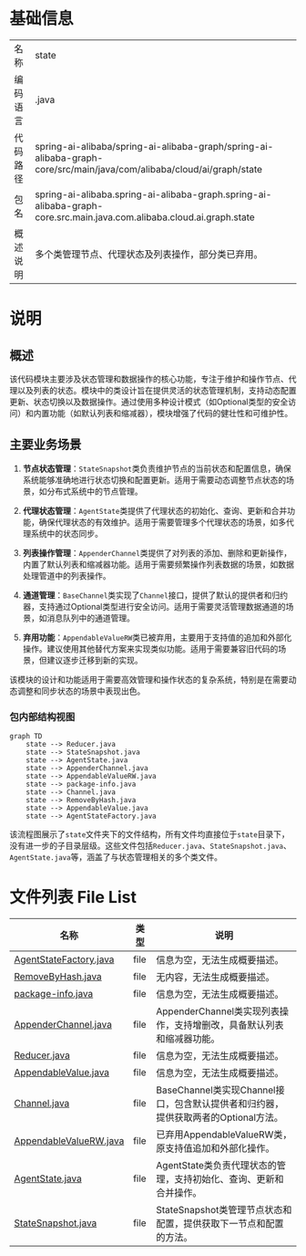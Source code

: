 # 基础信息

|      |      |
|------|------|
| 名称 | state |
| 编码语言 | .java |
| 代码路径 | spring-ai-alibaba/spring-ai-alibaba-graph/spring-ai-alibaba-graph-core/src/main/java/com/alibaba/cloud/ai/graph/state |
| 包名 | spring-ai-alibaba.spring-ai-alibaba-graph.spring-ai-alibaba-graph-core.src.main.java.com.alibaba.cloud.ai.graph.state |
| 概述说明 | 多个类管理节点、代理状态及列表操作，部分类已弃用。 |

# 说明

## 概述
该代码模块主要涉及状态管理和数据操作的核心功能，专注于维护和操作节点、代理以及列表的状态。模块中的类设计旨在提供灵活的状态管理机制，支持动态配置更新、状态切换以及数据操作。通过使用多种设计模式（如Optional类型的安全访问）和内置功能（如默认列表和缩减器），模块增强了代码的健壮性和可维护性。

## 主要业务场景
1. **节点状态管理**：`StateSnapshot`类负责维护节点的当前状态和配置信息，确保系统能够准确地进行状态切换和配置更新。适用于需要动态调整节点状态的场景，如分布式系统中的节点管理。
  
2. **代理状态管理**：`AgentState`类提供了代理状态的初始化、查询、更新和合并功能，确保代理状态的有效维护。适用于需要管理多个代理状态的场景，如多代理系统中的状态同步。

3. **列表操作管理**：`AppenderChannel`类提供了对列表的添加、删除和更新操作，内置了默认列表和缩减器功能。适用于需要频繁操作列表数据的场景，如数据处理管道中的列表操作。

4. **通道管理**：`BaseChannel`类实现了`Channel`接口，提供了默认的提供者和归约器，支持通过Optional类型进行安全访问。适用于需要灵活管理数据通道的场景，如消息队列中的通道管理。

5. **弃用功能**：`AppendableValueRW`类已被弃用，主要用于支持值的追加和外部化操作。建议使用其他替代方案来实现类似功能。适用于需要兼容旧代码的场景，但建议逐步迁移到新的实现。

该模块的设计和功能适用于需要高效管理和操作状态的复杂系统，特别是在需要动态调整和同步状态的场景中表现出色。


### 包内部结构视图

```mermaid
graph TD
    state --> Reducer.java
    state --> StateSnapshot.java
    state --> AgentState.java
    state --> AppenderChannel.java
    state --> AppendableValueRW.java
    state --> package-info.java
    state --> Channel.java
    state --> RemoveByHash.java
    state --> AppendableValue.java
    state --> AgentStateFactory.java
```

该流程图展示了`state`文件夹下的文件结构，所有文件均直接位于`state`目录下，没有进一步的子目录层级。这些文件包括`Reducer.java`、`StateSnapshot.java`、`AgentState.java`等，涵盖了与状态管理相关的多个类文件。

# 文件列表 File List

| 名称   | 类型  | 说明 |
|-------|------|-------------|
| [AgentStateFactory.java](AgentStateFactory.md) | file | 信息为空，无法生成概要描述。 |
| [RemoveByHash.java](RemoveByHash.md) | file | 无内容，无法生成概要描述。 |
| [package-info.java](package-info.md) | file | 信息为空，无法生成概要描述。 |
| [AppenderChannel.java](AppenderChannel.md) | file | AppenderChannel类实现列表操作，支持增删改，具备默认列表和缩减器功能。 |
| [Reducer.java](Reducer.md) | file | 信息为空，无法生成概要描述。 |
| [AppendableValue.java](AppendableValue.md) | file | 信息为空，无法生成概要描述。 |
| [Channel.java](Channel.md) | file | BaseChannel类实现Channel接口，包含默认提供者和归约器，提供获取两者的Optional方法。 |
| [AppendableValueRW.java](AppendableValueRW.md) | file | 已弃用AppendableValueRW类，原支持值追加和外部化操作。 |
| [AgentState.java](AgentState.md) | file | AgentState类负责代理状态的管理，支持初始化、查询、更新和合并操作。 |
| [StateSnapshot.java](StateSnapshot.md) | file | StateSnapshot类管理节点状态和配置，提供获取下一节点和配置的方法。 |


